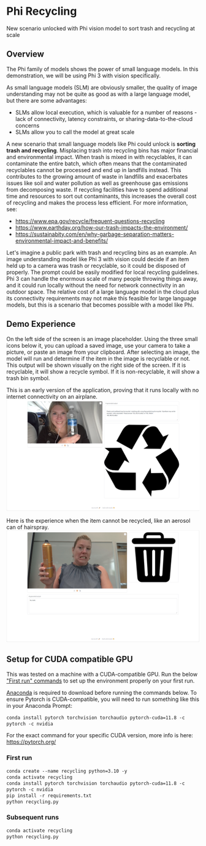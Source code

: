 # Phi Recycling
New scenario unlocked with Phi vision model to sort trash and recycling at scale

## Overview 
The Phi family of models shows the power of small language models.  In this demonstration, we will be using Phi 3 with vision specifically.  

As small language models (SLM) are obviously smaller, the quality of image understanding may not be quite as good as with a large language model, but there are some advantages:
+ SLMs allow local execution, which is valuable for a number of reasons - lack of connectivity, latency constraints, or sharing-data-to-the-cloud concerns
+ SLMs allow you to call the model at great scale

A new scenario that small language models like Phi could unlock is **sorting trash and recycling**.  Misplacing trash into recycling bins has major financial and environmental impact.  When trash is mixed in with recyclables, it can contaminate the entire batch, which often means that the contaminated recyclables cannot be processed and end up in landfills instead.  This contributes to the growing amount of waste in landfills and exacerbates issues like soil and water pollution as well as greenhouse gas emissions from decomposing waste.  If recycling facilities have to spend additional time and resources to sort out contaminants, this increases the overall cost of recycling and makes the process less efficient.  For more information, see:
+ https://www.epa.gov/recycle/frequent-questions-recycling
+ https://www.earthday.org/how-our-trash-impacts-the-environment/
+ https://sustainabity.com/en/why-garbage-separation-matters-environmental-impact-and-benefits/

Let's imagine a public park with trash and recycling bins as an example.  An image understanding model like Phi 3 with vision could decide if an item held up to a camera was trash or recyclable, so it could be disposed of properly.  The prompt could be easily modified for local recycling guidelines.  Phi 3 can handle the enormous scale of many people throwing things away, and it could run locally without the need for network connectivity in an outdoor space.  The relative cost of a large language model in the cloud plus its connectivity requirements may not make this feasible for large language models, but this is a scenario that becomes possible with a model like Phi.  

## Demo Experience
On the left side of the screen is an image placeholder.  Using the three small icons below it, you can upload a saved image, use your camera to take a picture, or paste an image from your clipboard.  After selecting an image, the model will run and determine if the item in the image is recyclable or not.  This output will be shown visually on the right side of the screen.  If it is recyclable, it will show a recycle symbol.  If it is non-recyclable, it will show a trash bin symbol.  

This is an early version of the application, proving that it runs locally with no internet connectivity on an airplane.  
!["The input to the model is an image of a woman on an airplane holding a plastic water bottle.  The output displayed is a large recycling symbol."](DemoUI-Recycle-Airplane.jpg)

Here is the experience when the item cannot be recycled, like an aerosol can of hairspray.  
!["The input to the model is an image of a woman holding an aerosol can of hairspray.  The output displayed is a large trash bin symbol."](DemoUI-Trash.jpg)
 
## Setup for CUDA compatible GPU
 
This was tested on a machine with a CUDA-compatible GPU.  Run the below ["First run" commands](#first-run) to set up the environment properly on your first run.  

[Anaconda](https://www.anaconda.com/download/) is required to download before running the commands below.
To ensure Pytorch is CUDA-compatible, you will need to run something like this in your Anaconda Prompt:

```
conda install pytorch torchvision torchaudio pytorch-cuda=11.8 -c pytorch -c nvidia
```
For the exact command for your specific CUDA version, more info is here: https://pytorch.org/

### First run
```
conda create --name recycling python=3.10 -y
conda activate recycling
conda install pytorch torchvision torchaudio pytorch-cuda=11.8 -c pytorch -c nvidia
pip install -r requirements.txt
python recycling.py
```

### Subsequent runs
```
conda activate recycling
python recycling.py
```
